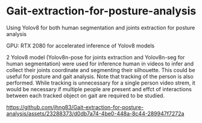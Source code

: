 # Gait-extraction-for-posture-analysis
Using Yolov8 for both human segmentation and joints extraction for posture analysis

GPU: RTX 2080 for accelerated inference of Yolov8 models

2 Yolov8 model (Yolov8n-pose for joints extraction and Yolov8n-seg for human segmentation) were used for inference human in videos to infer and collect their joints coordinate and segmenting their silhouette. This could be useful for posture and gait analysis. Note that tracking of the person is also performed. While tracking is unnecessary for a single person video strem, it would be necessary if multiple people are present and effct of interactions between each tracked object on gait are required to be studied.  



https://github.com/jhng83/Gait-extraction-for-posture-analysis/assets/23288373/d0db7a74-4be0-448a-8c44-289947f7272a

